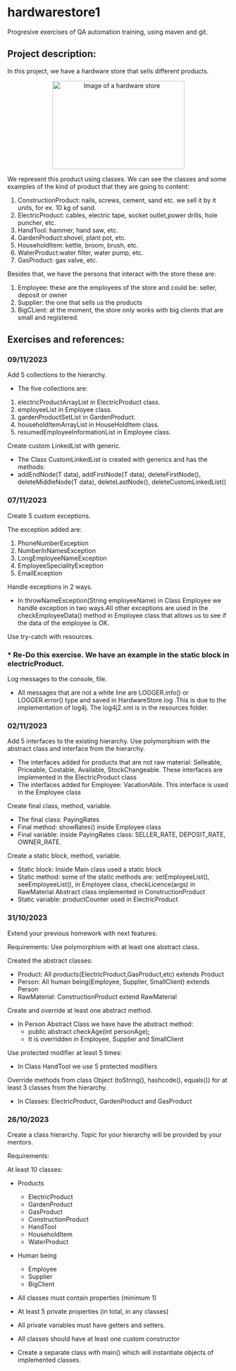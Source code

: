 # hardwarestore1
Progresive exercises of QA automation training, using maven and git.

## Project description:
In this project, we have a hardware store that sells different products.

<p align="center">
<img src="https://t4.ftcdn.net/jpg/03/39/67/57/360_F_339675724_zKIsiEcSss6x2KOXUfHMfBrK9b0qbYCQ.jpg" alt="Image of a hardware store" width="300" height="200">
</p>

We represent this product using classes.
We can see the classes and some examples of the kind of product that they are going to content:
1. ConstructionProduct: nails, screws, cement, sand etc. we sell it by it units, for ex.
10 kg of sand.
2. ElectricProduct: cables, electric tape, socket outlet,power drills, hole puncher, etc.
3. HandTool: hammer, hand saw, etc.
4. GardenProduct:shovel, plant pot, etc.
5. HouseholdItem: kettle, broom, brush, etc.
6. WaterProduct:water filter, water pump, etc.
7. GasProduct: gas valve, etc.

Besides that, we have the persons that interact with the store these are:
1. Employee: these are the employees of the store and could be: seller, deposit or owner
2. Supplier: the one that sells us the products
3. BigCLient: at the moment, the store only works with big clients that are small and registered.

## Exercises and references:

### 09/11/2023

Add 5 collections to the hierarchy.

* The five collections are:
1. electricProductArrayList in ElectricProduct class.
2. employeeList in Employee class.
3. gardenProductSetList in GardenProduct.
4. householdItemArrayList in HouseHoldItem class.
5. resumedEmployeeInformationList in Employee class.

Create custom LinkedList with generic.

* The Class CustomLinkedList is created with generics and has the methods:
* addEndNode(T data), addFirstNode(T data), deleteFirstNode(), deleteMiddleNode(T data),
 deleteLastNode(), deleteCustomLinkedList()

### 07/11/2023
Create 5 custom exceptions.

The exception added are: 
1. PhoneNumberException
2. NumberInNamesException
3. LongEmployeeNameException
4. EmployeeSpecialityException
5. EmailException

Handle exceptions in 2 ways.

* In throwNameException(String employeeName) in Class Employee we handle exception in
two ways.All other exceptions are used in the checkEmployeeData() method in Employee class
that allows us to see if the data of the employee is OK. 

Use try-catch with resources.

### * __Re-Do this exercise. We have an example in the static block in electricProduct.__

Log messages to the console, file.

* All messages that are not a white line are LOGGER.info() or LOGGER.error() type and
saved in HardwareStore.log .This is due to the implementation of log4j. The log4j2.xml is
in the resources folder.

### 02/11/2023

Add 5 interfaces to the existing hierarchy. Use polymorphism with the abstract class and interface from the hierarchy.

* The interfaces added for products that are not raw material: Selleable, Priceable, Costable, Available, StockChangeable.
These interfaces are implemented in the ElectricProduct class
* The interfaces added for Employee: VacationAble. This interface is used in the Employee class

Create final class, method, variable.

* The final class: PayingRates
* Final method: showRates() inside Employee class
* Final variable: inside PayingRates class: SELLER_RATE, DEPOSIT_RATE, OWNER_RATE.

Create a static block, method, variable.

* Static block: Inside Main class used a static block
* Static method: some of the static methods are: setEmployeeList(), seeEmployeeList(),
in Employee class, checkLicence(args) in RawMaterial Abstract class implemented in 
ConstructionProduct
* Static variable: productCounter used in ElectricProduct

### 31/10/2023

Extend your previous homework with next features:

Requirements:
Use polymorphism with at least one abstract class.

Created the abstract classes:
* Product: All products(ElectricProduct,GasProduct,etc) extends Product
* Person: All human being(Employee, Supplier, SmallClient) extends Person
* RawMaterial: ConstructionProduct extend RawMaterial

Create and override at least one abstract method.

* In Person Abstract Class we have have the abstract method:
  *  public abstract checkAge(int personAge);
  * It is overridden in Employee, Supplier and SmallClient



Use protected modifier at least 5 times:

* In Class HandTool we use 5 protected modifiers

Override methods from class Object (toString(), hashcode(), equals()) for at least 3 classes from the hierarchy.

* In Classes: ElectricProduct, GardenProduct and GasProduct

### 26/10/2023

Create a class hierarchy. Topic for your hierarchy will be provided by your mentors.

Requirements:

At least 10 classes:
* Products
  * ElectricProduct
  * GardenProduct
  * GasProduct
  * ConstructionProduct
  * HandTool
  * HouseholdItem
  * WaterProduct

* Human being
  * Employee
  * Supplier
  * BigClient

* All classes must contain properties (minimum 1)
* At least 5 private properties (in total, in any classes)
* All private variables must have getters and setters.
* All classes should have at least one custom constructor
* Create a separate class with main() which will instantiate objects of implemented classes.
